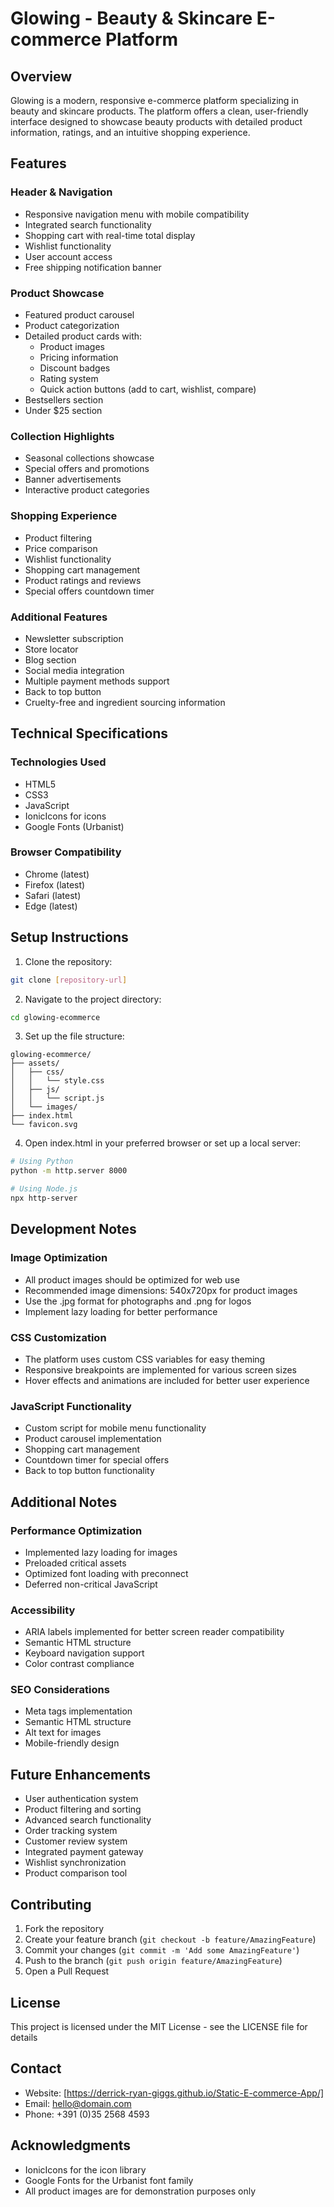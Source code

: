 # Glowing - Beauty & Skincare E-commerce Platform

## Overview
Glowing is a modern, responsive e-commerce platform specializing in beauty and skincare products. The platform offers a clean, user-friendly interface designed to showcase beauty products with detailed product information, ratings, and an intuitive shopping experience.

## Features

### Header & Navigation
- Responsive navigation menu with mobile compatibility
- Integrated search functionality
- Shopping cart with real-time total display
- Wishlist functionality
- User account access
- Free shipping notification banner

### Product Showcase
- Featured product carousel
- Product categorization
- Detailed product cards with:
  - Product images
  - Pricing information
  - Discount badges
  - Rating system
  - Quick action buttons (add to cart, wishlist, compare)
- Bestsellers section
- Under $25 section

### Collection Highlights
- Seasonal collections showcase
- Special offers and promotions
- Banner advertisements
- Interactive product categories

### Shopping Experience
- Product filtering
- Price comparison
- Wishlist functionality
- Shopping cart management
- Product ratings and reviews
- Special offers countdown timer

### Additional Features
- Newsletter subscription
- Store locator
- Blog section
- Social media integration
- Multiple payment methods support
- Back to top button
- Cruelty-free and ingredient sourcing information

## Technical Specifications

### Technologies Used
- HTML5
- CSS3
- JavaScript
- IonicIcons for icons
- Google Fonts (Urbanist)

### Browser Compatibility
- Chrome (latest)
- Firefox (latest)
- Safari (latest)
- Edge (latest)

## Setup Instructions

1. Clone the repository:
```bash
git clone [repository-url]
```

2. Navigate to the project directory:
```bash
cd glowing-ecommerce
```

3. Set up the file structure:
```
glowing-ecommerce/
├── assets/
│   ├── css/
│   │   └── style.css
│   ├── js/
│   │   └── script.js
│   └── images/
├── index.html
└── favicon.svg
```

4. Open index.html in your preferred browser or set up a local server:
```bash
# Using Python
python -m http.server 8000

# Using Node.js
npx http-server
```

## Development Notes

### Image Optimization
- All product images should be optimized for web use
- Recommended image dimensions: 540x720px for product images
- Use the .jpg format for photographs and .png for logos
- Implement lazy loading for better performance

### CSS Customization
- The platform uses custom CSS variables for easy theming
- Responsive breakpoints are implemented for various screen sizes
- Hover effects and animations are included for better user experience

### JavaScript Functionality
- Custom script for mobile menu functionality
- Product carousel implementation
- Shopping cart management
- Countdown timer for special offers
- Back to top button functionality

## Additional Notes

### Performance Optimization
- Implemented lazy loading for images
- Preloaded critical assets
- Optimized font loading with preconnect
- Deferred non-critical JavaScript

### Accessibility
- ARIA labels implemented for better screen reader compatibility
- Semantic HTML structure
- Keyboard navigation support
- Color contrast compliance

### SEO Considerations
- Meta tags implementation
- Semantic HTML structure
- Alt text for images
- Mobile-friendly design

## Future Enhancements
- User authentication system
- Product filtering and sorting
- Advanced search functionality
- Order tracking system
- Customer review system
- Integrated payment gateway
- Wishlist synchronization
- Product comparison tool

## Contributing
1. Fork the repository
2. Create your feature branch (`git checkout -b feature/AmazingFeature`)
3. Commit your changes (`git commit -m 'Add some AmazingFeature'`)
4. Push to the branch (`git push origin feature/AmazingFeature`)
5. Open a Pull Request

## License
This project is licensed under the MIT License - see the LICENSE file for details

## Contact
- Website: [https://derrick-ryan-giggs.github.io/Static-E-commerce-App/]
- Email: hello@domain.com
- Phone: +391 (0)35 2568 4593

## Acknowledgments
- IonicIcons for the icon library
- Google Fonts for the Urbanist font family
- All product images are for demonstration purposes only
